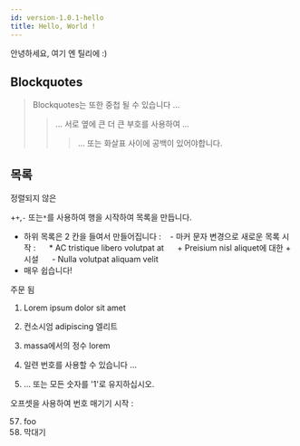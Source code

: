 ```yaml
---
id: version-1.0.1-hello
title: Hello, World !
---
```


안녕하세요, 여기 엔 틸리에 :)

## Blockquotes

> Blockquotes는 또한 중첩 될 수 있습니다 ...
>> ... 서로 옆에 큰 더 큰 부호를 사용하여 ...
>>> ... 또는 화살표 사이에 공백이 있어야합니다.


## 목록

정렬되지 않은

+`+`,`-` 또는`*`를 사용하여 행을 시작하여 목록을 만듭니다.
+ 하위 목록은 2 칸을 들여서 만들어집니다 :
   - 마커 문자 변경으로 새로운 목록 시작 :
     * AC tristique libero volutpat at
     + Preisium nisl aliquet에 대한 + 시설
     - Nulla volutpat aliquam velit
+ 매우 쉽습니다!

주문 됨

1. Lorem ipsum dolor sit amet
2. 컨소시엄 adipiscing 엘리트
3. massa에서의 정수 lorem


1. 일련 번호를 사용할 수 있습니다 ...
1. ... 또는 모든 숫자를 '1'로 유지하십시오.

오프셋을 사용하여 번호 매기기 시작 :

57. foo
1. 막대기